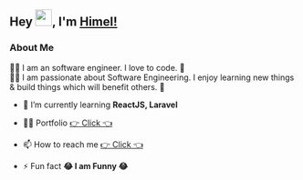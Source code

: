 ## Hey <img src="https://github.com/TheDudeThatCode/TheDudeThatCode/blob/master/Assets/Hi.gif" width="29px">, I'm [Himel!](https://himelps.netlify.app/)

### About Me

🧑‍💻 I am an software engineer. I love to code. 🚀 </br>
🧑‍💻 I am passionate about Software Engineering. I enjoy learning new things & build things which will benefit others. 🚀</br>

- 🌱 I’m currently learning **ReactJS, Laravel**

- 👨‍💻 Portfolio [👉 Click 👈](https://himelps.netlify.app/)

- 📫 How to reach me [👉 Click 👈](https://www.linkedin.com/in/shahadat-himel)

- ⚡ Fun fact **😂 I am Funny 😂**
